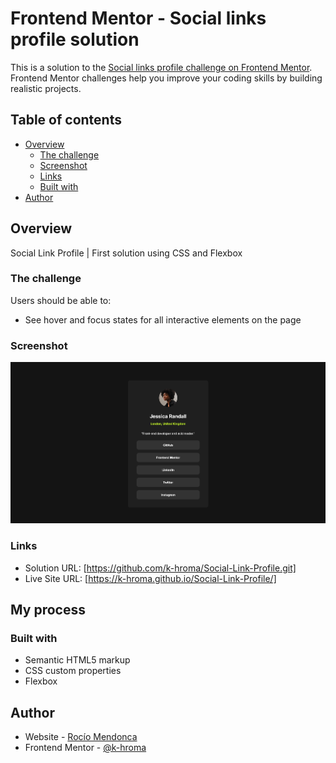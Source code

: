 # Frontend Mentor - Social links profile solution

This is a solution to the [Social links profile challenge on Frontend Mentor](https://www.frontendmentor.io/challenges/social-links-profile-UG32l9m6dQ). Frontend Mentor challenges help you improve your coding skills by building realistic projects. 

## Table of contents

- [Overview](#overview)
  - [The challenge](#the-challenge)
  - [Screenshot](#screenshot)
  - [Links](#links)
  - [Built with](#built-with)
- [Author](#author)



## Overview

Social Link Profile | First solution using CSS and Flexbox

### The challenge

Users should be able to:

- See hover and focus states for all interactive elements on the page

### Screenshot

![Social Link Profile](./assets/images/screenshot.png)

### Links

- Solution URL: [https://github.com/k-hroma/Social-Link-Profile.git]
- Live Site URL: [https://k-hroma.github.io/Social-Link-Profile/]

## My process

### Built with

- Semantic HTML5 markup
- CSS custom properties
- Flexbox

## Author

- Website - [Rocío Mendonca](https://www.linkedin.com/in/rocio-mendonca-gainza-/)
- Frontend Mentor - [@k-hroma](https://www.frontendmentor.io/profile/k-hroma)
